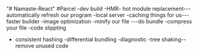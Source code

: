 "# Namaste-React" 
#Parcel 
-dev build 
-HMR- hot module replacement---automatically refresh our program
-local server
-caching things for us---faster builder
-image optimization
-minify our file ---do bundle
-compress your file
-code slippting
- consistent hashing
-differential bundling
-diagnostic
-tree shaking-- remove unused code